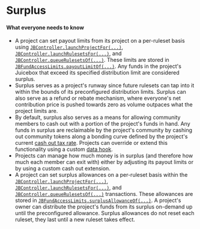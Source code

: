 # Surplus

#### What everyone needs to know

* A project can set payout limits from its project on a per-ruleset basis using [`JBController.launchProjectFor(...)`](/docs/dev/v5/api/core/JBController.md#launchprojectfor), [`JBController.launchRulesetsFor(...)`](/docs/dev/v5/api/core/JBController.md#launchrulesetsfor), and [`JBController.queueRulesetsOf(...)`](/docs/dev/v5/api/core/JBController.md#queuerulesetsof). These limits are stored in [`JBFundAccessLimits.payoutLimitOf(...)`](/docs/dev/v5/api/core/JBFundAccessLimits.md#payoutlimitof). Any funds in the project's Juicebox that exceed its specified distribution limit are considered surplus.
* Surplus serves as a project's runway since future rulesets can tap into it within the bounds of its preconfigured distribution limits. Surplus can also serve as a refund or rebate mechanism, where everyone's net contribution price is pushed towards zero as volume outpaces what the project limits are.
* By default, surplus also serves as a means for allowing community members to cash out with a portion of the project's funds in hand. Any funds in surplus are reclaimable by the project's community by cashing out community tokens along a bonding curve defined by the project's current [cash out tax rate](cash-out-tax-rate.md). Projects can override or extend this functionality using a custom [data hook](ruleset-data-hook.md).
* Projects can manage how much money is in surplus (and therefore how much each member can exit with) either by adjusting its payout limits or by using a custom cash out extension.
* A project can set surplus allowances on a per-ruleset basis within the [`JBController.launchProjectFor(...)`](/docs/dev/v5/api/core/JBController.md#launchprojectfor), [`JBController.launchRulesetsFor(...)`](/docs/dev/v5/api/core/JBController.md#launchrulesetsfor), and [`JBController.queueRulesetsOf(...)`](/docs/dev/v5/api/core/JBController.md#queuerulesetsof) transactions. These allowances are stored in [`JBFundAccessLimits.surplusAllowanceOf(...)`](/docs/dev/v5/api/core/JBFundAccessLimits.md#surplusallowanceof). A project's owner can distribute the project's funds from its surplus on-demand up until the preconfigured allowance. Surplus allowances do not reset each ruleset, they last until a new ruleset takes effect.


